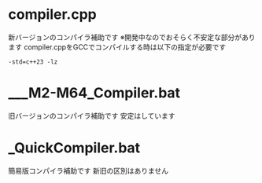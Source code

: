# compiler.cpp
新バージョンのコンパイラ補助です
※開発中なのでおそらく不安定な部分があります
compiler.cppをGCCでコンパイルする時は以下の指定が必要です
```
-std=c++23 -lz
```

# ___M2-M64_Compiler.bat
旧バージョンのコンパイラ補助です 安定はしています

# _QuickCompiler.bat
簡易版コンパイラ補助です 新旧の区別はありません
